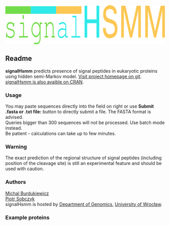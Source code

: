 ![logo](logo.png)

## Readme  
  
**signalHsmm** predicts presence of signal peptides in eukaryotic proteins using hidden semi-Markov model. [Visit project homepage on git](http://github.com/michbur/signalHsmm).  
[signalHsmm is also avaible on CRAN](http://cran.r-project.org/web/packages/signalHsmm).

### Usage
You may paste sequences directly into the field on right or use **Submit .fasta or .txt file:** button to directly submit a file. The FASTA format is advised.  
Queries bigger than 300 sequences will not be processed. Use batch mode instead.  
Be patient - calculations can take up to few minutes.  

### Warning

The exact prediction of the regional structure of signal peptides (including position of the cleavage site) is still an experimental feature and should be used with caution.

### Authors
[Michal Burdukiewicz](http://www.smorfland.uni.wroc.pl/)  
[Piotr Sobczyk](http://prac.im.pwr.wroc.pl/~sobczyk/)  
signalHsmm is hosted by [Department of Genomics](http://www.smorfland.uni.wroc.pl/), [University of Wroc&#322;aw](http://www.uni.wroc.pl/).

### Example proteins



